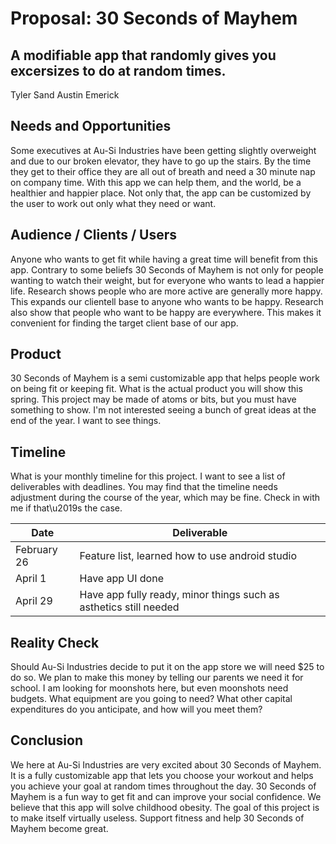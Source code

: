 # Proposal: 30 Seconds of Mayhem
## A modifiable app that randomly gives you excersizes to do at random times.
Tyler Sand
Austin Emerick

## Needs and Opportunities
Some executives at Au-Si Industries have been getting slightly overweight and due to our broken elevator, they have to go up the stairs.  By the time they get to their office they are all out of breath and need a 30 minute nap on company time.  With this app we can help them, and the world, be a healthier and happier place.  Not only that, the app can be customized by the user to work out only what they need or want.

## Audience / Clients / Users
Anyone who wants to get fit while having a great time will benefit from this app.  Contrary to some beliefs 30 Seconds of Mayhem is not only for people wanting to watch their weight, but for everyone who wants to lead a happier life.  Research shows people who are more active are generally more happy.  This expands our clientell base to anyone who wants to be happy.  Research also show that people who want to be happy are everywhere.  This makes it convenient for finding the target client base of our app.

## Product
30 Seconds of Mayhem is a semi customizable app that helps people work on being fit or keeping fit.
What is the actual product you will show this spring. This project may be made
of atoms or bits, but you must have something to show. I'm not interested
seeing a bunch of great ideas at the end of the year. I want to see things.

## Timeline
What is your monthly timeline for this project. I want to see a list of
deliverables with deadlines. You may find that the timeline needs adjustment
during the course of the year, which may be fine. Check in with me if that\u2019s
the case. 

| Date          | Deliverable                                    				    |
| ------------- | -------------                                   					|
| February 26   | Feature list, learned how to use android studio  					|
| April 1       | Have app UI done                         					|
| April 29      | Have app fully ready, minor things such as asthetics still needed |

## Reality Check
Should Au-Si Industries decide to put it on the app store we will need $25 to do so.  We plan to make this money by telling our parents we need it for school.
I am looking for moonshots here, but even moonshots need budgets. What
equipment are you going to need? What other capital expenditures do you
anticipate, and how will you meet them?

## Conclusion
We here at Au-Si Industries are very excited about 30 Seconds of Mayhem.  It is a fully customizable app that lets you choose your workout and helps you achieve your goal at random times throughout the day.  30 Seconds of Mayhem is a fun way to get fit and can improve your social confidence.  We believe that this app will solve childhood obesity.  The goal of this project is to make itself virtually useless.  Support fitness and help 30 Seconds of Mayhem become great.
